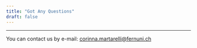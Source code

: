 ```yaml
---
title: "Got Any Questions"
draft: false
---
```


---
You can contact us by e-mail: corinna.martarelli@fernuni.ch 